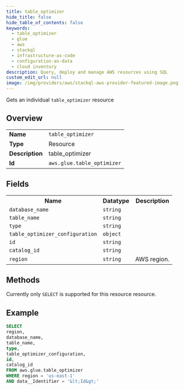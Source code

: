 ```yaml
---
title: table_optimizer
hide_title: false
hide_table_of_contents: false
keywords:
  - table_optimizer
  - glue
  - aws
  - stackql
  - infrastructure-as-code
  - configuration-as-data
  - cloud inventory
description: Query, deploy and manage AWS resources using SQL
custom_edit_url: null
image: /img/providers/aws/stackql-aws-provider-featured-image.png
---
```

Gets an individual <code>table_optimizer</code> resource

## Overview
<table><tbody>
<tr><td><b>Name</b></td><td><code>table_optimizer</code></td></tr>
<tr><td><b>Type</b></td><td>Resource</td></tr>
<tr><td><b>Description</b></td><td>table_optimizer</td></tr>
<tr><td><b>Id</b></td><td><code>aws.glue.table_optimizer</code></td></tr>
</tbody></table>

## Fields
<table><tbody>
<tr><th>Name</th><th>Datatype</th><th>Description</th></tr>
<tr><td><code>database_name</code></td><td><code>string</code></td><td></td></tr>
<tr><td><code>table_name</code></td><td><code>string</code></td><td></td></tr>
<tr><td><code>type</code></td><td><code>string</code></td><td></td></tr>
<tr><td><code>table_optimizer_configuration</code></td><td><code>object</code></td><td></td></tr>
<tr><td><code>id</code></td><td><code>string</code></td><td></td></tr>
<tr><td><code>catalog_id</code></td><td><code>string</code></td><td></td></tr>
<tr><td><code>region</code></td><td><code>string</code></td><td>AWS region.</td></tr>

</tbody></table>

## Methods
Currently only <code>SELECT</code> is supported for this resource resource.





## Example
```sql
SELECT
region,
database_name,
table_name,
type,
table_optimizer_configuration,
id,
catalog_id
FROM aws.glue.table_optimizer
WHERE region = 'us-east-1'
AND data__Identifier = '&lt;Id&gt;'
```
